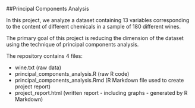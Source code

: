 ##Principal Components Analysis

In this project, we analyze a dataset containing 13 variables corresponding to the content of different chemicals 
in a sample of 180 different wines. 

The primary goal of this project is reducing the dimension of the dataset using the technique of principal 
components analysis.

The repository contains 4 files:
* wine.txt (raw data)
* principal_components_analysis.R (raw R code)
* principal_components_analysis.Rmd (R Markdown file used to create project report)
* project_report.html (written report - including graphs - generated by R Markdown)
